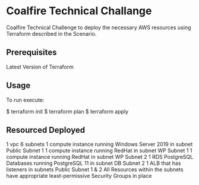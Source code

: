 # Coalfire Technical Challange
Coalfire Technical Challenge to deploy the necessary AWS resources
using Terraform described in the Scenario. 

## Prerequisites
Latest Version of Terraform


## Usage
To run execute:

$ terraform init
$ terraform plan
$ terraform apply

## Resourced Deployed 

1 vpc
6 subnets
1 compute instance running Windows Server 2019 in subnet Public Subnet 1
1 compute instance running RedHat in subnet WP Subnet 1
1 compute instance running RedHat in subnet WP Subnet 2
1 RDS PostgreSQL Databases running PostgreSQL 11 in subnet DB Subnet 2
1 ALB that has listeners in subnets Public Subnet 1 & 2
All Resources within the subnets have appropriate least-permissive Security Groups in place
